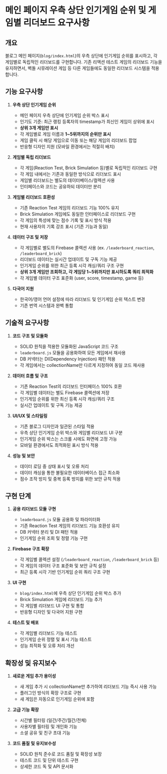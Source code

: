 # 메인 페이지 우측 상단 인기게임 순위 및 게임별 리더보드 요구사항

## 개요
블로그 메인 페이지(`blog/index.html`)의 우측 상단에 인기게임 순위를 표시하고, 각 게임별로 독립적인 리더보드를 구현합니다. 기존 리액션 테스트 게임의 리더보드 기능을 유지하면서, 벽돌 시뮤레이션 게임 등 다른 게임들에도 동일한 리더보드 시스템을 적용합니다.

## 기능 요구사항

1. **우측 상단 인기게임 순위**
   - 메인 페이지 우측 상단에 인기게임 순위 박스 표시
   - 인기도 기준: 최근 랭킹 등록자의 timestamp가 최신인 게임이 상위에 표시
   - **상위 3개 게임만 표시**
   - 각 게임별로 게임 이름과 **1~5위까지의 순위만 표시**
   - 게임 클릭 시 해당 게임으로 이동 또는 해당 게임의 리더보드 팝업
   - 반응형 디자인 지원 (모바일 환경에서는 적절히 배치)

2. **게임별 독립 리더보드**
   - 각 게임(Reaction Test, Brick Simulation 등)별로 독립적인 리더보드 구현
   - 각 게임 내에서는 기존과 동일한 방식으로 리더보드 표시
   - 게임별 리더보드는 별도의 데이터베이스/컬렉션 사용
   - 인터페이스와 코드는 공유하되 데이터만 분리

3. **게임별 리더보드 호환성**
   - 기존 Reaction Test 게임의 리더보드 기능 100% 유지
   - Brick Simulation 게임에도 동일한 인터페이스로 리더보드 구현
   - 각 게임의 특성에 맞는 점수 기록 및 표시 방식 적용
   - 현재 사용자의 기록 강조 표시 (기존 기능과 동일)

4. **데이터 구조 및 저장**
   - 각 게임별로 별도의 Firebase 콜렉션 사용 (ex. `/leaderboard_reaction`, `/leaderboard_brick`)
   - 리더보드 데이터는 실시간 업데이트 및 구독 기능 제공
   - 인기게임 순위를 위한 최근 등록 시각 캐싱/쿼리 구조 구현
   - **상위 3개 게임만 조회하고, 각 게임당 1~5위까지만 표시하도록 쿼리 최적화**
   - 각 게임별 데이터 구조 표준화 (user, score, timestamp, game 등)

5. **다국어 지원**
   - 한국어/영어 언어 설정에 따라 리더보드 및 인기게임 순위 텍스트 변경
   - 기존 번역 시스템과 완벽 통합

## 기술적 요구사항

1. **코드 구조 및 모듈화**
   - SOLID 원칙을 적용한 모듈화된 JavaScript 코드 구조
   - `leaderboard.js` 모듈을 공용화하여 모든 게임에서 재사용
   - DB 커넥터는 DI(Dependency Injection) 패턴 적용
   - 각 게임에서는 collectionName만 다르게 지정하여 동일 코드 재사용

2. **데이터 흐름 및 구조**
   - 기존 Reaction Test의 리더보드 인터페이스 100% 호환
   - 각 게임별 데이터는 별도 Firebase 콜렉션에 저장
   - 인기게임 순위를 위한 최신 등록 시각 캐싱/쿼리 구조
   - 실시간 업데이트 및 구독 기능 제공

3. **UI/UX 및 스타일링**
   - 기존 블로그 디자인과 일관된 스타일 적용
   - 우측 상단 인기게임 순위 박스와 게임별 리더보드 UI 구분
   - 인기게임 순위 박스는 스크롤 시에도 화면에 고정 가능
   - 모바일 환경에서도 최적화된 표시 방식 적용

4. **성능 및 보안**
   - 데이터 로딩 중 상태 표시 및 오류 처리
   - 데이터 캐싱을 통한 불필요한 데이터베이스 접근 최소화
   - 점수 조작 방지 및 중복 등록 방지를 위한 보안 규칙 적용

## 구현 단계

1. **공용 리더보드 모듈 구현**
   - `leaderboard.js` 모듈 공용화 및 파라미터화
   - 기존 Reaction Test 게임의 리더보드 기능 호환성 유지
   - DB 커넥터 분리 및 DI 패턴 적용
   - 인기게임 순위 조회 및 정렬 기능 구현

2. **Firebase 구조 확장**
   - 각 게임별 콜렉션 설정 (`/leaderboard_reaction`, `/leaderboard_brick` 등)
   - 각 게임의 데이터 구조 표준화 및 보안 규칙 설정
   - 최근 등록 시각 기반 인기게임 순위 쿼리 구조 구현

3. **UI 구현**
   - `blog/index.html`에 우측 상단 인기게임 순위 박스 추가
   - Brick Simulation 게임에 리더보드 기능 추가
   - 각 게임별 리더보드 UI 구현 및 통합
   - 반응형 디자인 및 다국어 지원 구현

4. **테스트 및 배포**
   - 각 게임별 리더보드 기능 테스트
   - 인기게임 순위 정렬 및 표시 기능 테스트
   - 성능 최적화 및 오류 처리 개선

## 확장성 및 유지보수

1. **새로운 게임 추가 용이성**
   - 새 게임 추가 시 collectionName만 추가하여 리더보드 기능 즉시 사용 가능
   - 플러그인 방식의 확장 구조로 구현
   - 새 게임은 자동으로 인기게임 순위에 포함

2. **고급 기능 확장**
   - 시간별 필터링 (일간/주간/월간/전체)
   - 사용자별 필터링 및 개인화 기능
   - 소셜 공유 및 친구 초대 기능

3. **코드 품질 및 유지보수성**
   - SOLID 원칙 준수로 코드 품질 및 확장성 보장
   - 테스트 코드 및 단위 테스트 구현
   - 상세한 코드 독 및 API 문서화